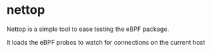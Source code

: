 # nettop

Nettop is a simple tool to ease testing the eBPF package.

It loads the eBPF probes to watch for connections on the current host
